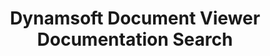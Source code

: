 ---
layout: search-page
title: Dynamsoft Document Viewer Documentation Search
keywords: Dynamsoft Document Viewer Documentation Search
cx: f23c4a8497eb34b71
---